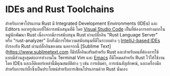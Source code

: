 # IDEs and Rust Toolchains

สำหรับภาษาโปรแกรม Rust มี Integrated Development Environments (IDEs) และ Editors หลายรูปแบบที่ให้การสนับสนุนที่ดี โดย  [Visual Studio Code](https://code.visualstudio.com) เป็นที่ต้องการอย่างมากในหมู่นักพัฒนา Rust เนื่องจากมีการสนับสนุน Rust ผ่านปลั๊กอิน "Rust Language Server" หรือ "rust-analyzer" อีกทั้งมีการให้ความสนับสนุนที่ดีในระบบต่าง ๆ [IntelliJ-based IDEs](https://www.jetbrains.com/idea/) ยังรองรับ Rust ผ่านปลั๊กอินของตน นอกจากนี้ [Sublime Text](https://www.sublimetext.com ก็มีปลั๊กอินเสริมสำหรับ Rust และสำหรับคนที่ต้องการใช้แบบมีส่วนสูงสุดต่อการทำงานใน Terminal Vim และ [Emacs](https://www.gnu.org/software/emacs/) ก็มีโหมดสำหรับ Rust ไว้ให้ใช้งาน โดย IDEs และเอ็ดิเตอร์เหล่านี้มีคุณสมบัติต่าง ๆ เช่น การเติมคำ, การเน้นสัญลักษณ์, และเครื่องมือสำหรับการแก้บั๊กซึ่งเป็นประโยชน์สำหรับการเขียนโปรแกรมด้วย Rust นั่นเอง